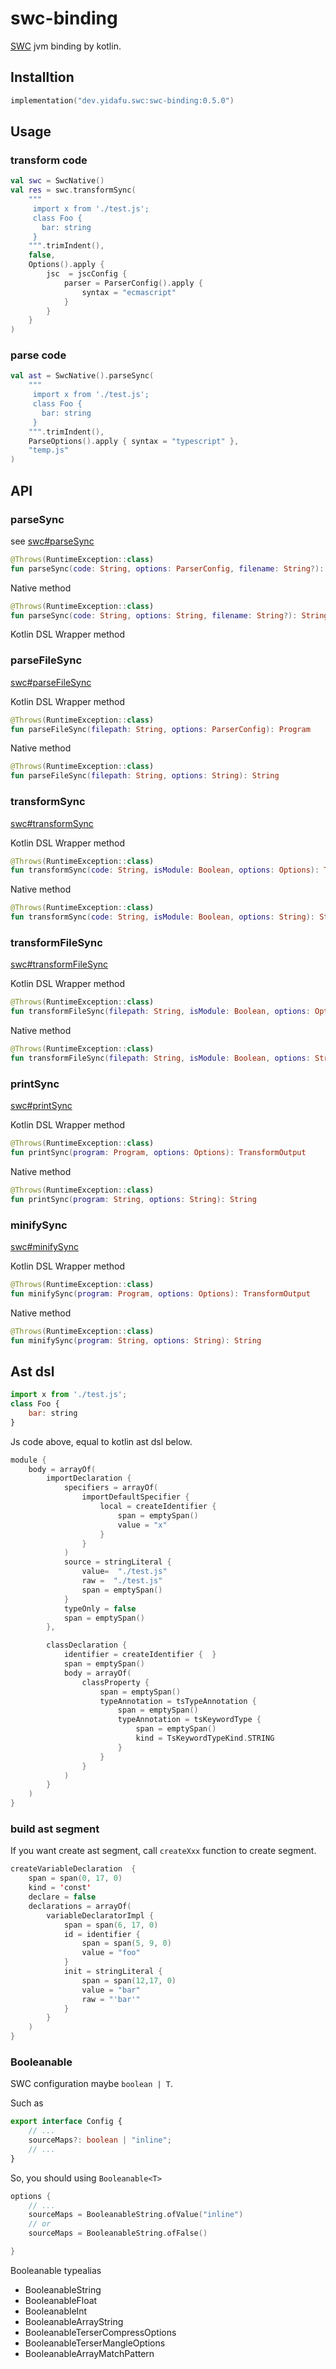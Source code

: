 # swc-binding

[SWC](https://github.com/swc-project/swc) jvm binding by kotlin.

## Installtion

```kts
implementation("dev.yidafu.swc:swc-binding:0.5.0")
```

## Usage

### transform code

```kt
val swc = SwcNative()
val res = swc.transformSync(
    """
     import x from './test.js';
     class Foo {
       bar: string
     }
    """.trimIndent(),
    false,
    Options().apply {
        jsc  = jscConfig {
            parser = ParserConfig().apply {
                syntax = "ecmascript"
            }
        }
    }
)
```

### parse code

```kotlin
val ast = SwcNative().parseSync(
    """
     import x from './test.js';
     class Foo {
       bar: string
     }
    """.trimIndent(),
    ParseOptions().apply { syntax = "typescript" },
    "temp.js"
)
```

## API

### parseSync

see [swc#parseSync](https://swc.rs/docs/usage/core#parsesync)

```kotlin
@Throws(RuntimeException::class)
fun parseSync(code: String, options: ParserConfig, filename: String?): Program 
```

Native method

```kotlin
@Throws(RuntimeException::class)
fun parseSync(code: String, options: String, filename: String?): String
```

Kotlin DSL Wrapper method

### parseFileSync

[swc#parseFileSync](https://swc.rs/docs/usage/core#parsefilesync)

Kotlin DSL Wrapper method

```kotlin
@Throws(RuntimeException::class)
fun parseFileSync(filepath: String, options: ParserConfig): Program 
```

Native method

```kotlin
@Throws(RuntimeException::class)
fun parseFileSync(filepath: String, options: String): String
```

### transformSync

[swc#transformSync](https://swc.rs/docs/usage/core#transformsync)

Kotlin DSL Wrapper method

```kotlin
@Throws(RuntimeException::class)
fun transformSync(code: String, isModule: Boolean, options: Options): TransformOutput
```

Native method

```kotlin
@Throws(RuntimeException::class)
fun transformSync(code: String, isModule: Boolean, options: String): String
```

### transformFileSync

[swc#transformFileSync](https://swc.rs/docs/usage/core#transformfilesync)

Kotlin DSL Wrapper method

```kotlin
@Throws(RuntimeException::class)
fun transformFileSync(filepath: String, isModule: Boolean, options: Options): TransformOutput
```

Native method

```kotlin
@Throws(RuntimeException::class)
fun transformFileSync(filepath: String, isModule: Boolean, options: String): String
```

### printSync

[swc#printSync](https://swc.rs/docs/usage/core#printsync)

Kotlin DSL Wrapper method

```kotlin
@Throws(RuntimeException::class)
fun printSync(program: Program, options: Options): TransformOutput
```

Native method

```kotlin
@Throws(RuntimeException::class)
fun printSync(program: String, options: String): String
```

### minifySync

[swc#minifySync](https://swc.rs/docs/usage/core#minifysync)

Kotlin DSL Wrapper method

```kotlin
@Throws(RuntimeException::class)
fun minifySync(program: Program, options: Options): TransformOutput
```

Native method

```kotlin
@Throws(RuntimeException::class)
fun minifySync(program: String, options: String): String
```

## Ast dsl

```js
import x from './test.js';
class Foo {
    bar: string
}
```

Js code above, equal to kotlin ast dsl below.

```kotlin
module {
    body = arrayOf(
        importDeclaration {
            specifiers = arrayOf(
                importDefaultSpecifier {
                    local = createIdentifier {
                        span = emptySpan()
                        value = "x"
                    }
                }
            )
            source = stringLiteral {
                value=  "./test.js"
                raw =  "./test.js"
                span = emptySpan()
            }
            typeOnly = false
            span = emptySpan()
        },

        classDeclaration {
            identifier = createIdentifier {  }
            span = emptySpan()
            body = arrayOf(
                classProperty {
                    span = emptySpan()
                    typeAnnotation = tsTypeAnnotation {
                        span = emptySpan()
                        typeAnnotation = tsKeywordType {
                            span = emptySpan()
                            kind = TsKeywordTypeKind.STRING
                        }
                    }
                }
            )
        }
    )
}
```

### build ast segment

If you want create ast segment, call `createXxx` function to create segment.

```kotlin
createVariableDeclaration  {
    span = span(0, 17, 0)
    kind = 'const'
    declare = false
    declarations = arrayOf(
        variableDeclaratorImpl {
            span = span(6, 17, 0)
            id = identifier {
                span = span(5, 9, 0)
                value = "foo"
            }
            init = stringLiteral {
                span = span(12,17, 0)
                value = "bar"
                raw = "'bar'"
            }
        }
    )
}
```

### Booleanable

SWC configuration maybe `boolean | T`.

Such as

```ts
export interface Config {
    // ...
    sourceMaps?: boolean | "inline";
    // ...
}
```

So, you should using `Booleanable<T>`

```kotlin
options {
    // ...
    sourceMaps = BooleanableString.ofValue("inline")
    // or
    sourceMaps = BooleanableString.ofFalse()

}
```

Booleanable typealias

+ BooleanableString
+ BooleanableFloat
+ BooleanableInt
+ BooleanableArrayString
+ BooleanableTerserCompressOptions
+ BooleanableTerserMangleOptions
+ BooleanableArrayMatchPattern